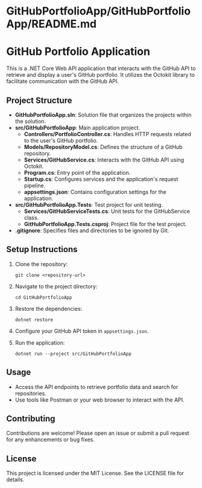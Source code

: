 # GitHubPortfolioApp/GitHubPortfolioApp/README.md

# GitHub Portfolio Application

This is a .NET Core Web API application that interacts with the GitHub API to retrieve and display a user's GitHub portfolio. It utilizes the Octokit library to facilitate communication with the GitHub API.

## Project Structure

- **GitHubPortfolioApp.sln**: Solution file that organizes the projects within the solution.
- **src/GitHubPortfolioApp**: Main application project.
  - **Controllers/PortfolioController.cs**: Handles HTTP requests related to the user's GitHub portfolio.
  - **Models/RepositoryModel.cs**: Defines the structure of a GitHub repository.
  - **Services/GitHubService.cs**: Interacts with the GitHub API using Octokit.
  - **Program.cs**: Entry point of the application.
  - **Startup.cs**: Configures services and the application's request pipeline.
  - **appsettings.json**: Contains configuration settings for the application.
- **src/GitHubPortfolioApp.Tests**: Test project for unit testing.
  - **Services/GitHubServiceTests.cs**: Unit tests for the GitHubService class.
  - **GitHubPortfolioApp.Tests.csproj**: Project file for the test project.
- **.gitignore**: Specifies files and directories to be ignored by Git.

## Setup Instructions

1. Clone the repository:
   ```
   git clone <repository-url>
   ```

2. Navigate to the project directory:
   ```
   cd GitHubPortfolioApp
   ```

3. Restore the dependencies:
   ```
   dotnet restore
   ```

4. Configure your GitHub API token in `appsettings.json`.

5. Run the application:
   ```
   dotnet run --project src/GitHubPortfolioApp
   ```

## Usage

- Access the API endpoints to retrieve portfolio data and search for repositories.
- Use tools like Postman or your web browser to interact with the API.

## Contributing

Contributions are welcome! Please open an issue or submit a pull request for any enhancements or bug fixes.

## License

This project is licensed under the MIT License. See the LICENSE file for details.